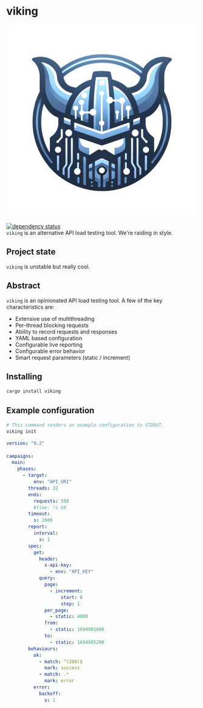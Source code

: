 # viking

![](viking.png)

[![dependency status](https://deps.rs/repo/github/replicadse/viking/status.svg)](https://deps.rs/repo/github/replicadse/viking)\
`viking` is an alternative API load testing tool. We're raiding in style.

## Project state

`viking` is unstable but really cool.

## Abstract

`viking` is an opinionated API load testing tool. A few of the key characteristics are:

- Extensive use of multithreading
- Per-thread blocking requests
- Ability to record requests and responses
- YAML based configuration
- Configurable live reporting
- Configurable error behavior
- Smart request parameters (static / increment)

## Installing

```bash
cargo install viking
```

## Example configuration

```bash
# This command renders an example configuration to STDOUT.
viking init
```

```yaml
version: "0.2"

campaigns:
  main:
    phases:
      - target:
          env: "API_URI"
        threads: 32
        ends:
          requests: 500
          #time: !s 60
        timeout:
          s: 2000
        report:
          interval:
            s: 1
        spec:
          get:
            header:
              x-api-key:
                - env: "API_KEY"
            query:
              page:
                - increment:
                    start: 0
                    step: 1
              per_page:
                - static: 4000
              from:
                - static: 1694901600
              to:
                - static: 1694905200
        behaviours:
          ok:
            - match: ^(200)$
              mark: success
            - match: .*
              mark: error
          error:
            backoff:
              s: 1

```
